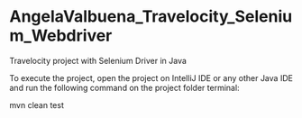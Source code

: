 # AngelaValbuena_Travelocity_Selenium_Webdriver
Travelocity project with Selenium Driver in Java

To execute the project, open the project on IntelliJ IDE or any other Java IDE and run the following command on the project folder terminal:

mvn clean test
